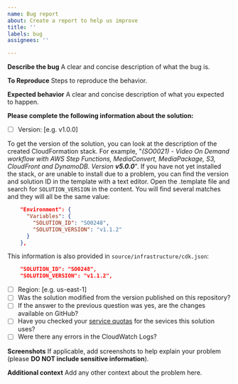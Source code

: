 ```yaml
---
name: Bug report
about: Create a report to help us improve
title: ''
labels: bug
assignees: ''

---
```


**Describe the bug**
A clear and concise description of what the bug is.

**To Reproduce**
Steps to reproduce the behavior.

**Expected behavior**
A clear and concise description of what you expected to happen.

**Please complete the following information about the solution:**
- [ ] Version: [e.g. v1.0.0]

To get the version of the solution, you can look at the description of the created CloudFormation stack. For example, "_(SO0021) - Video On Demand workflow with AWS Step Functions, MediaConvert, MediaPackage, S3, CloudFront and DynamoDB. Version **v5.0.0**_". If you have not yet installed the stack, or are unable to install due to a problem, you can find the version and solution ID in the template with a text editor. Open the .template file and search for `SOLUTION_VERSION` in the content. You will find several matches and they will all be the same value:

```json
    "Environment": {
      "Variables": {
        "SOLUTION_ID": "SO0248",
        "SOLUTION_VERSION": "v1.1.2"
      }
    },
```

This information is also provided in `source/infrastructure/cdk.json`:

```json
    "SOLUTION_ID": "SO0248",
    "SOLUTION_VERSION": "v1.1.2",
```



- [ ] Region: [e.g. us-east-1]
- [ ] Was the solution modified from the version published on this repository?
- [ ] If the answer to the previous question was yes, are the changes available on GitHub?
- [ ] Have you checked your [service quotas](https://docs.aws.amazon.com/general/latest/gr/aws_service_limits.html) for the sevices this solution uses?
- [ ] Were there any errors in the CloudWatch Logs?

**Screenshots**
If applicable, add screenshots to help explain your problem (please **DO NOT include sensitive information**).

**Additional context**
Add any other context about the problem here.
